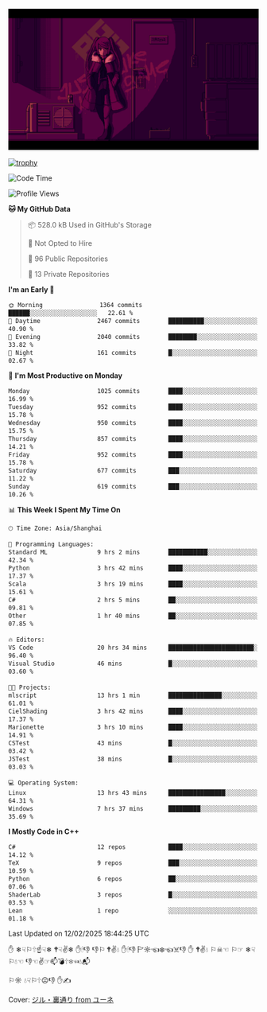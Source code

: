 ![](imgs/main.png)

[![trophy](https://github-profile-trophy.vercel.app/?username=NeilKleistGao&theme=dracula)](https://github.com/ryo-ma/github-profile-trophy)

<!--START_SECTION:waka-->
![Code Time](http://img.shields.io/badge/Code%20Time-1%2C627%20hrs%2034%20mins-blue)

![Profile Views](http://img.shields.io/badge/Profile%20Views-0-blue)

**🐱 My GitHub Data** 

> 📦 528.0 kB Used in GitHub's Storage 
 > 
> 🚫 Not Opted to Hire
 > 
> 📜 96 Public Repositories 
 > 
> 🔑 13 Private Repositories 
 > 
**I'm an Early 🐤** 

```text
🌞 Morning                1364 commits        ██████░░░░░░░░░░░░░░░░░░░   22.61 % 
🌆 Daytime                2467 commits        ██████████░░░░░░░░░░░░░░░   40.90 % 
🌃 Evening                2040 commits        ████████░░░░░░░░░░░░░░░░░   33.82 % 
🌙 Night                  161 commits         █░░░░░░░░░░░░░░░░░░░░░░░░   02.67 % 
```
📅 **I'm Most Productive on Monday** 

```text
Monday                   1025 commits        ████░░░░░░░░░░░░░░░░░░░░░   16.99 % 
Tuesday                  952 commits         ████░░░░░░░░░░░░░░░░░░░░░   15.78 % 
Wednesday                950 commits         ████░░░░░░░░░░░░░░░░░░░░░   15.75 % 
Thursday                 857 commits         ████░░░░░░░░░░░░░░░░░░░░░   14.21 % 
Friday                   952 commits         ████░░░░░░░░░░░░░░░░░░░░░   15.78 % 
Saturday                 677 commits         ███░░░░░░░░░░░░░░░░░░░░░░   11.22 % 
Sunday                   619 commits         ███░░░░░░░░░░░░░░░░░░░░░░   10.26 % 
```


📊 **This Week I Spent My Time On** 

```text
🕑︎ Time Zone: Asia/Shanghai

💬 Programming Languages: 
Standard ML              9 hrs 2 mins        ███████████░░░░░░░░░░░░░░   42.34 % 
Python                   3 hrs 42 mins       ████░░░░░░░░░░░░░░░░░░░░░   17.37 % 
Scala                    3 hrs 19 mins       ████░░░░░░░░░░░░░░░░░░░░░   15.61 % 
C#                       2 hrs 5 mins        ██░░░░░░░░░░░░░░░░░░░░░░░   09.81 % 
Other                    1 hr 40 mins        ██░░░░░░░░░░░░░░░░░░░░░░░   07.85 % 

🔥 Editors: 
VS Code                  20 hrs 34 mins      ████████████████████████░   96.40 % 
Visual Studio            46 mins             █░░░░░░░░░░░░░░░░░░░░░░░░   03.60 % 

🐱‍💻 Projects: 
mlscript                 13 hrs 1 min        ███████████████░░░░░░░░░░   61.01 % 
CielShading              3 hrs 42 mins       ████░░░░░░░░░░░░░░░░░░░░░   17.37 % 
Marionette               3 hrs 10 mins       ████░░░░░░░░░░░░░░░░░░░░░   14.91 % 
CSTest                   43 mins             █░░░░░░░░░░░░░░░░░░░░░░░░   03.42 % 
JSTest                   38 mins             █░░░░░░░░░░░░░░░░░░░░░░░░   03.03 % 

💻 Operating System: 
Linux                    13 hrs 43 mins      ████████████████░░░░░░░░░   64.31 % 
Windows                  7 hrs 37 mins       █████████░░░░░░░░░░░░░░░░   35.69 % 
```

**I Mostly Code in C++** 

```text
C#                       12 repos            ████░░░░░░░░░░░░░░░░░░░░░   14.12 % 
TeX                      9 repos             ███░░░░░░░░░░░░░░░░░░░░░░   10.59 % 
Python                   6 repos             ██░░░░░░░░░░░░░░░░░░░░░░░   07.06 % 
ShaderLab                3 repos             █░░░░░░░░░░░░░░░░░░░░░░░░   03.53 % 
Lean                     1 repo              ░░░░░░░░░░░░░░░░░░░░░░░░░   01.18 % 
```




 Last Updated on 12/02/2025 18:44:25 UTC
<!--END_SECTION:waka-->

✋ ❄☟⚐🕆☝☟❄ 🕈☟✌❄ ✋🕯👎 👎⚐ 🕈✌💧 ✋🕯👎 🏱☼☜❄☜☠👎 ✋ 🕈✌💧 ⚐☠☜ ⚐☞ ❄☟⚐💧☜ 👎☜✌☞📫💣🕆❄☜💧📬

⚐☼ 💧☟⚐🕆☹👎 ✋✍

Cover: [ジル・裏通り from ユーネ](https://www.pixiv.net/artworks/62127066)
